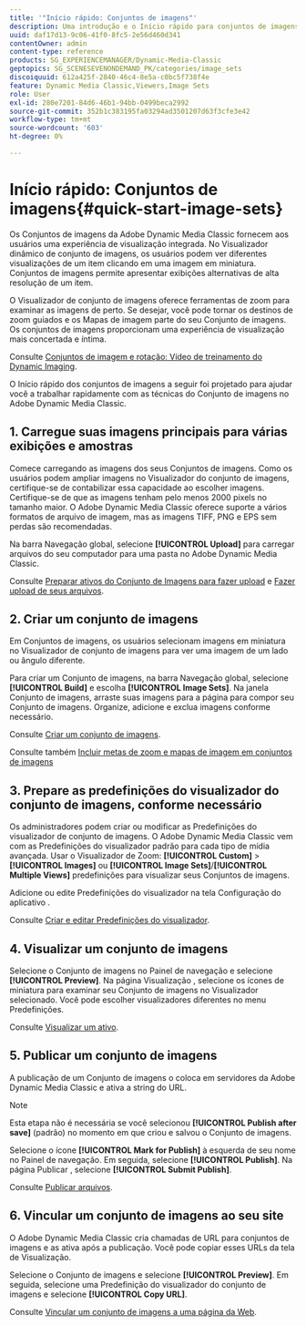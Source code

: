 ```yaml
---
title: '"Início rápido: Conjuntos de imagens"'
description: Uma introdução e o Início rápido para conjuntos de imagens para ajudar você a ativar e executar rapidamente com as técnicas do Conjunto de imagens no Adobe Dynamic Media Classic.
uuid: daf17d13-9c06-41f0-8fc5-2e56d460d341
contentOwner: admin
content-type: reference
products: SG_EXPERIENCEMANAGER/Dynamic-Media-Classic
geptopics: SG_SCENESEVENONDEMAND_PK/categories/image_sets
discoiquuid: 612a425f-2840-46c4-8e5a-c0bc5f738f4e
feature: Dynamic Media Classic,Viewers,Image Sets
role: User
exl-id: 280e7201-84d6-46b1-94bb-0499beca2992
source-git-commit: 352b1c383195fa03294ad3501207d63f3cfe3e42
workflow-type: tm+mt
source-wordcount: '603'
ht-degree: 0%

---
```


# Início rápido: Conjuntos de imagens{#quick-start-image-sets}

Os Conjuntos de imagens da Adobe Dynamic Media Classic fornecem aos usuários uma experiência de visualização integrada. No Visualizador dinâmico de conjunto de imagens, os usuários podem ver diferentes visualizações de um item clicando em uma imagem em miniatura. Conjuntos de imagens permite apresentar exibições alternativas de alta resolução de um item.

O Visualizador de conjunto de imagens oferece ferramentas de zoom para examinar as imagens de perto. Se desejar, você pode tornar os destinos de zoom guiados e os Mapas de imagem parte do seu Conjunto de imagens. Os conjuntos de imagens proporcionam uma experiência de visualização mais concertada e íntima.

Consulte [Conjuntos de imagem e rotação: Vídeo de treinamento do Dynamic Imaging](https://s7d5.scene7.com/s7viewers/html5/VideoViewer.html?videoserverurl=https://s7d5.scene7.com/is/content/&amp;emailurl=https://s7d5.scene7.com/s7/emailFriend&amp;serverUrl=https://s7d5.scene7.com/is/image/&amp;config=Scene7SharedAssets/Universal_HTML5_Video&amp;contenturl=https://s7d5.scene7.com/skins/&amp;asset=S7tutorials/556_Image%20&amp;%20Spin%20Sets_converted%20renamed_Dynamic%20Imaging-AVS).

O Início rápido dos conjuntos de imagens a seguir foi projetado para ajudar você a trabalhar rapidamente com as técnicas do Conjunto de imagens no Adobe Dynamic Media Classic.

## 1. Carregue suas imagens principais para várias exibições e amostras

Comece carregando as imagens dos seus Conjuntos de imagens. Como os usuários podem ampliar imagens no Visualizador do conjunto de imagens, certifique-se de contabilizar essa capacidade ao escolher imagens. Certifique-se de que as imagens tenham pelo menos 2000 pixels no tamanho maior. O Adobe Dynamic Media Classic oferece suporte a vários formatos de arquivo de imagem, mas as imagens TIFF, PNG e EPS sem perdas são recomendadas.

Na barra Navegação global, selecione **[!UICONTROL Upload]** para carregar arquivos do seu computador para uma pasta no Adobe Dynamic Media Classic.

Consulte [Preparar ativos do Conjunto de Imagens para fazer upload](preparing-image-set-assets-upload.md#preparing-image-set-assets-for-upload) e [Fazer upload de seus arquivos](uploading-files.md#uploading-your-files).

## 2. Criar um conjunto de imagens

Em Conjuntos de imagens, os usuários selecionam imagens em miniatura no Visualizador de conjunto de imagens para ver uma imagem de um lado ou ângulo diferente.

Para criar um Conjunto de imagens, na barra Navegação global, selecione **[!UICONTROL Build]** e escolha **[!UICONTROL Image Sets]**. Na janela Conjunto de imagens, arraste suas imagens para a página para compor seu Conjunto de imagens. Organize, adicione e exclua imagens conforme necessário.

Consulte [Criar um conjunto de imagens](creating-image-set.md#creating-an-image-set).

Consulte também [Incluir metas de zoom e mapas de imagem em conjuntos de imagens](/help/including-zoom-targets-image-maps-image-sets.md)

## 3. Prepare as predefinições do visualizador do conjunto de imagens, conforme necessário

Os administradores podem criar ou modificar as Predefinições do visualizador de conjunto de imagens. O Adobe Dynamic Media Classic vem com as Predefinições do visualizador padrão para cada tipo de mídia avançada. Usar o Visualizador de Zoom: **[!UICONTROL Custom]** > **[!UICONTROL Images]** ou **[!UICONTROL Image Sets]**/**[!UICONTROL Multiple Views]** predefinições para visualizar seus Conjuntos de imagens.

Adicione ou edite Predefinições do visualizador na tela Configuração do aplicativo .

Consulte [Criar e editar Predefinições do visualizador](application-setup.md#adding-and-editing-viewer-presets).

## 4. Visualizar um conjunto de imagens

Selecione o Conjunto de imagens no Painel de navegação e selecione **[!UICONTROL Preview]**. Na página Visualização , selecione os ícones de miniatura para examinar seu Conjunto de imagens no Visualizador selecionado. Você pode escolher visualizadores diferentes no menu Predefinições.

Consulte [Visualizar um ativo](previewing-asset.md#previewing-an-asset).

## 5. Publicar um conjunto de imagens

A publicação de um Conjunto de imagens o coloca em servidores da Adobe Dynamic Media Classic e ativa a string do URL.

>[!NOTE]
>
>Esta etapa não é necessária se você selecionou **[!UICONTROL Publish after save]** (padrão) no momento em que criou e salvou o Conjunto de imagens.

Selecione o ícone **[!UICONTROL Mark for Publish]** à esquerda de seu nome no Painel de navegação. Em seguida, selecione **[!UICONTROL Publish]**. Na página Publicar , selecione **[!UICONTROL Submit Publish]**.

Consulte [Publicar arquivos](publishing-files.md#publishing-files).

## 6. Vincular um conjunto de imagens ao seu site

O Adobe Dynamic Media Classic cria chamadas de URL para conjuntos de imagens e as ativa após a publicação. Você pode copiar esses URLs da tela de Visualização.

Selecione o Conjunto de imagens e selecione **[!UICONTROL Preview]**. Em seguida, selecione uma Predefinição do visualizador do conjunto de imagens e selecione **[!UICONTROL Copy URL]**.

Consulte [Vincular um conjunto de imagens a uma página da Web](linking-image-set-web-page.md#linking-an-image-set-to-a-web-page).
